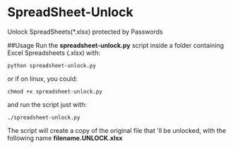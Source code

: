 # SpreadSheet-Unlock
Unlock SpreadSheets(*.xlsx) protected by Passwords

##Usage
Run the **spreadsheet-unlock.py** script inside a folder containing Excel Spreadsheets (.xlsx) with:
```
python spreadsheet-unlock.py
```
or if on linux, you could:
```
chmod +x spreadsheet-unlock.py
```
and run the script just with:
```
./spreadsheet-unlock.py
```

The script will create a copy of the original file that 'll be unlocked, with the following name **filename.UNLOCK.xlsx**
